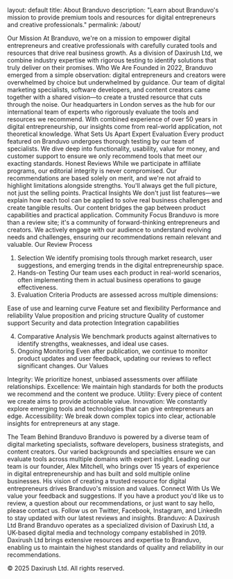 layout: default
title: About Branduvo
description: "Learn about Branduvo's mission to provide premium tools and resources for digital entrepreneurs and creative professionals."
permalink: /about/

Our Mission
At Branduvo, we're on a mission to empower digital entrepreneurs and creative professionals with carefully curated tools and resources that drive real business growth. As a division of Daxirush Ltd, we combine industry expertise with rigorous testing to identify solutions that truly deliver on their promises.
Who We Are
Founded in 2022, Branduvo emerged from a simple observation: digital entrepreneurs and creators were overwhelmed by choice but underwhelmed by guidance. Our team of digital marketing specialists, software developers, and content creators came together with a shared vision—to create a trusted resource that cuts through the noise.
Our headquarters in London serves as the hub for our international team of experts who rigorously evaluate the tools and resources we recommend. With combined experience of over 50 years in digital entrepreneurship, our insights come from real-world application, not theoretical knowledge.
What Sets Us Apart
Expert Evaluation
Every product featured on Branduvo undergoes thorough testing by our team of specialists. We dive deep into functionality, usability, value for money, and customer support to ensure we only recommend tools that meet our exacting standards.
Honest Reviews
While we participate in affiliate programs, our editorial integrity is never compromised. Our recommendations are based solely on merit, and we're not afraid to highlight limitations alongside strengths. You'll always get the full picture, not just the selling points.
Practical Insights
We don't just list features—we explain how each tool can be applied to solve real business challenges and create tangible results. Our content bridges the gap between product capabilities and practical application.
Community Focus
Branduvo is more than a review site; it's a community of forward-thinking entrepreneurs and creators. We actively engage with our audience to understand evolving needs and challenges, ensuring our recommendations remain relevant and valuable.
Our Review Process
1. Selection
We identify promising tools through market research, user suggestions, and emerging trends in the digital entrepreneurship space.
2. Hands-on Testing
Our team uses each product in real-world scenarios, often implementing them in actual business operations to gauge effectiveness.
3. Evaluation Criteria
Products are assessed across multiple dimensions:

Ease of use and learning curve
Feature set and flexibility
Performance and reliability
Value proposition and pricing structure
Quality of customer support
Security and data protection
Integration capabilities

4. Comparative Analysis
We benchmark products against alternatives to identify strengths, weaknesses, and ideal use cases.
5. Ongoing Monitoring
Even after publication, we continue to monitor product updates and user feedback, updating our reviews to reflect significant changes.
Our Values

Integrity: We prioritize honest, unbiased assessments over affiliate relationships.
Excellence: We maintain high standards for both the products we recommend and the content we produce.
Utility: Every piece of content we create aims to provide actionable value.
Innovation: We constantly explore emerging tools and technologies that can give entrepreneurs an edge.
Accessibility: We break down complex topics into clear, actionable insights for entrepreneurs at any stage.

The Team Behind Branduvo
Branduvo is powered by a diverse team of digital marketing specialists, software developers, business strategists, and content creators. Our varied backgrounds and specialties ensure we can evaluate tools across multiple domains with expert insight.
Leading our team is our founder, Alex Mitchell, who brings over 15 years of experience in digital entrepreneurship and has built and sold multiple online businesses. His vision of creating a trusted resource for digital entrepreneurs drives Branduvo's mission and values.
Connect With Us
We value your feedback and suggestions. If you have a product you'd like us to review, a question about our recommendations, or just want to say hello, please contact us.
Follow us on Twitter, Facebook, Instagram, and LinkedIn to stay updated with our latest reviews and insights.
Branduvo: A Daxirush Ltd Brand
Branduvo operates as a specialized division of Daxirush Ltd, a UK-based digital media and technology company established in 2019. Daxirush Ltd brings extensive resources and expertise to Branduvo, enabling us to maintain the highest standards of quality and reliability in our recommendations.

© 2025 Daxirush Ltd. All rights reserved.